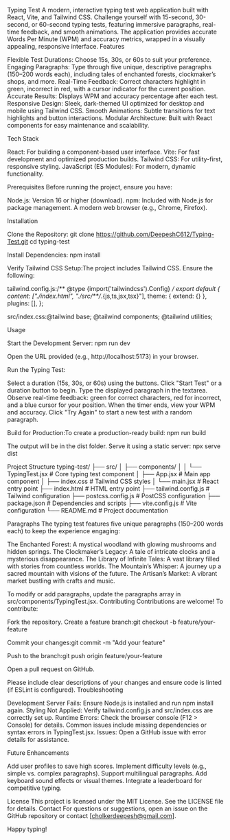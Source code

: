 Typing Test
A modern, interactive typing test web application built with React, Vite, and Tailwind CSS. Challenge yourself with 15-second, 30-second, or 60-second typing tests, featuring immersive paragraphs, real-time feedback, and smooth animations. The application provides accurate Words Per Minute (WPM) and accuracy metrics, wrapped in a visually appealing, responsive interface.
Features

Flexible Test Durations: Choose 15s, 30s, or 60s to suit your preference.
Engaging Paragraphs: Type through five unique, descriptive paragraphs (150–200 words each), including tales of enchanted forests, clockmaker’s shops, and more.
Real-Time Feedback: Correct characters highlight in green, incorrect in red, with a cursor indicator for the current position.
Accurate Results: Displays WPM and accuracy percentage after each test.
Responsive Design: Sleek, dark-themed UI optimized for desktop and mobile using Tailwind CSS.
Smooth Animations: Subtle transitions for text highlights and button interactions.
Modular Architecture: Built with React components for easy maintenance and scalability.

Tech Stack

React: For building a component-based user interface.
Vite: For fast development and optimized production builds.
Tailwind CSS: For utility-first, responsive styling.
JavaScript (ES Modules): For modern, dynamic functionality.

Prerequisites
Before running the project, ensure you have:

Node.js: Version 16 or higher (download).
npm: Included with Node.js for package management.
A modern web browser (e.g., Chrome, Firefox).

Installation

Clone the Repository:
git clone https://github.com/DeepeshC612/Typing-Test.git
cd typing-test


Install Dependencies:
npm install


Verify Tailwind CSS Setup:The project includes Tailwind CSS. Ensure the following:

tailwind.config.js:/** @type {import('tailwindcss').Config} */
export default {
  content: ["./index.html", "./src/**/*.{js,ts,jsx,tsx}"],
  theme: { extend: {} },
  plugins: [],
};


src/index.css:@tailwind base;
@tailwind components;
@tailwind utilities;





Usage

Start the Development Server:
npm run dev

Open the URL provided (e.g., http://localhost:5173) in your browser.

Run the Typing Test:

Select a duration (15s, 30s, or 60s) using the buttons.
Click "Start Test" or a duration button to begin.
Type the displayed paragraph in the textarea.
Observe real-time feedback: green for correct characters, red for incorrect, and a blue cursor for your position.
When the timer ends, view your WPM and accuracy.
Click "Try Again" to start a new test with a random paragraph.


Build for Production:To create a production-ready build:
npm run build

The output will be in the dist folder. Serve it using a static server:
npx serve dist



Project Structure
typing-test/
├── src/
│   ├── components/
│   │   └── TypingTest.jsx    # Core typing test component
│   ├── App.jsx               # Main app component
│   ├── index.css             # Tailwind CSS styles
│   └── main.jsx              # React entry point
├── index.html                # HTML entry point
├── tailwind.config.js        # Tailwind configuration
├── postcss.config.js         # PostCSS configuration
├── package.json              # Dependencies and scripts
├── vite.config.js            # Vite configuration
└── README.md                 # Project documentation

Paragraphs
The typing test features five unique paragraphs (150–200 words each) to keep the experience engaging:

The Enchanted Forest: A mystical woodland with glowing mushrooms and hidden springs.
The Clockmaker’s Legacy: A tale of intricate clocks and a mysterious disappearance.
The Library of Infinite Tales: A vast library filled with stories from countless worlds.
The Mountain’s Whisper: A journey up a sacred mountain with visions of the future.
The Artisan’s Market: A vibrant market bustling with crafts and music.

To modify or add paragraphs, update the paragraphs array in src/components/TypingTest.jsx.
Contributing
Contributions are welcome! To contribute:

Fork the repository.
Create a feature branch:git checkout -b feature/your-feature


Commit your changes:git commit -m "Add your feature"


Push to the branch:git push origin feature/your-feature


Open a pull request on GitHub.

Please include clear descriptions of your changes and ensure code is linted (if ESLint is configured).
Troubleshooting

Development Server Fails: Ensure Node.js is installed and run npm install again.
Styling Not Applied: Verify tailwind.config.js and src/index.css are correctly set up.
Runtime Errors: Check the browser console (F12 > Console) for details. Common issues include missing dependencies or syntax errors in TypingTest.jsx.
Issues: Open a GitHub issue with error details for assistance.

Future Enhancements

Add user profiles to save high scores.
Implement difficulty levels (e.g., simple vs. complex paragraphs).
Support multilingual paragraphs.
Add keyboard sound effects or visual themes.
Integrate a leaderboard for competitive typing.

License
This project is licensed under the MIT License. See the LICENSE file for details.
Contact
For questions or suggestions, open an issue on the GitHub repository or contact [cholkerdeepesh@gmail.com].

Happy typing!
